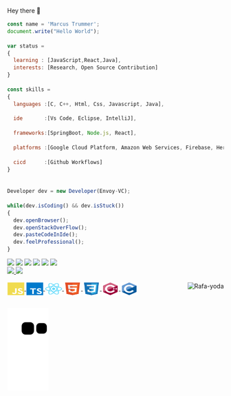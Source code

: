 Hey there 👋

```js
const name = 'Marcus Trummer';
document.write("Hello World");

var status = 
{ 
  learning : [JavaScript,React,Java],
  interests: [Research, Open Source Contribution]
}

const skills = 
{
  languages :[C, C++, Html, Css, Javascript, Java],
  
  ide       :[Vs Code, Eclipse, IntelliJ],
  
  frameworks:[SpringBoot, Node.js, React],
  
  platforms :[Google Cloud Platform, Amazon Web Services, Firebase, Heroku, PostMan],
  
  cicd      :[Github Workflows]
}


Developer dev = new Developer(Envoy-VC);

while(dev.isCoding() && dev.isStuck())  
{
  dev.openBrowser();
  dev.openStackOverFlow();
  dev.pasteCodeInIde();
  dev.feelProfessional();
}
```
 <div>
  <a href="https://instagram.com/marcustrummer" target="_blank"><img src="https://img.shields.io/badge/-Instagram-%23E4405F?style=for-the-badge&logo=instagram&logoColor=white" target="_blank"></a>
 <a href="https://discord.gg/HJKfdDM8tF" target="_blank"><img src="https://img.shields.io/badge/Discord-7289DA?style=for-the-badge&logo=discord&logoColor=white" target="_blank"></a> 
  <a href = "mailto:marcusstrummmer1@hotmail.com"><img src="https://img.shields.io/badge/Microsoft_Outlook-0078D4?style=for-the-badge&logo=microsoft-outlook&logoColor=white" target="_blank"></a>
  <a href="https://www.linkedin.com/in/marcus-trummer-880196145/" target="_blank"><img src="https://img.shields.io/badge/-LinkedIn-%230077B5?style=for-the-badge&logo=linkedin&logoColor=white" target="_blank"></a> 
   <a href = "mailto:marcusstrummer1@gmail.com"><img src="https://img.shields.io/badge/-Gmail-%23333?style=for-the-badge&logo=gmail&logoColor=white" target="_blank"></a>
  <a href = "https://twitter.com/trumminho"><img src="https://img.shields.io/badge/Twitter-1DA1F2?style=for-the-badge&logo=twitter&logoColor=white" target="_blank"></a>
 </div>
 
 <div>
  <a href="https://github.com/marcustrummer" target="_blank">
  <img height="170em" src="https://github-readme-stats.vercel.app/api?username=marcustrummer&show_icons=true&theme=blue-green&include_all_commits=true&count_private=true"/>
  <img height="170em" src="https://github-readme-stats.vercel.app/api/top-langs/?username=marcustrummer&layout=compact&langs_count=7&theme=blue-green"/>
   </div>
  
  <div style="display: inline_block"><br>
  <img align="center" alt="Marcus-Js" height="30" width="40" src="https://raw.githubusercontent.com/devicons/devicon/master/icons/javascript/javascript-plain.svg">
  <img align="center" alt="MArcus-Ts" height="30" width="40" src="https://raw.githubusercontent.com/devicons/devicon/master/icons/typescript/typescript-plain.svg">
  <img align="center" alt="Marcus-React" height="30" width="40" src="https://raw.githubusercontent.com/devicons/devicon/master/icons/react/react-original.svg">
  <img align="center" alt="Marcus-HTML" height="30" width="40" src="https://raw.githubusercontent.com/devicons/devicon/master/icons/html5/html5-original.svg">
  <img align="center" alt="Marcus-CSS" height="30" width="40" src="https://raw.githubusercontent.com/devicons/devicon/master/icons/css3/css3-original.svg">
  <img align="center" alt="Marcus-Cplusplus" height="30" width="40" src="https://raw.githubusercontent.com/devicons/devicon/master/icons/cplusplus/cplusplus-original.svg">
    <img align="center" alt="Marcus-C" height="30" width="40" src="https://raw.githubusercontent.com/devicons/devicon/master/icons/c/c-original.svg">
   <img align="right" alt="Rafa-yoda" src="https://media.giphy.com/media/lRjieIGumUci8VWksA/giphy.gif">
</div>

  ##
  
  

 
 
 
  ![Snake animation](https://github.com/marcustrummer/marcustrummer/blob/output/github-contribution-grid-snake.svg)
   
